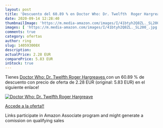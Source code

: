 ```yaml
---
layout: post
title: 'Descuento del 60.89 % en Doctor Who: Dr. Twelfth  Roger Hargreave'
date: 2020-09-14 12:28:40
thumbnailImage: 'https://m.media-amazon.com/images/I/41btyh2Q8ZL._SL200_.jpg'
images: [ 'https://m.media-amazon.com/images/I/41btyh2Q8ZL._SL200_.jpg' ]
comments: true
category: ofertas
author: ring
slug: 140593008X
description:
actualPrice: 2.28 EUR
comparePrice: 5.83 EUR
inStock: true
---
```


Tienes [Doctor Who: Dr. Twelfth  Roger Hargreaves ](https://www.amazon.it/dp/140593008X/?tag=tolees00-21) con un 60.89 % de descuento con precio de oferta de 2.28 EUR (original: 5.83 EUR) en el siguiente enlace!

[![Doctor Who: Dr. Twelfth  Roger Hargreave](https://m.media-amazon.com/images/I/41btyh2Q8ZL._SL200_.jpg)](https://www.amazon.it/dp/140593008X/?tag=tolees00-21)

[Accede a la oferta!!](https://www.amazon.it/dp/140593008X/?tag=tolees00-21)

Links participate in Amazon Associate program and might generate a comission on qualifying sales


